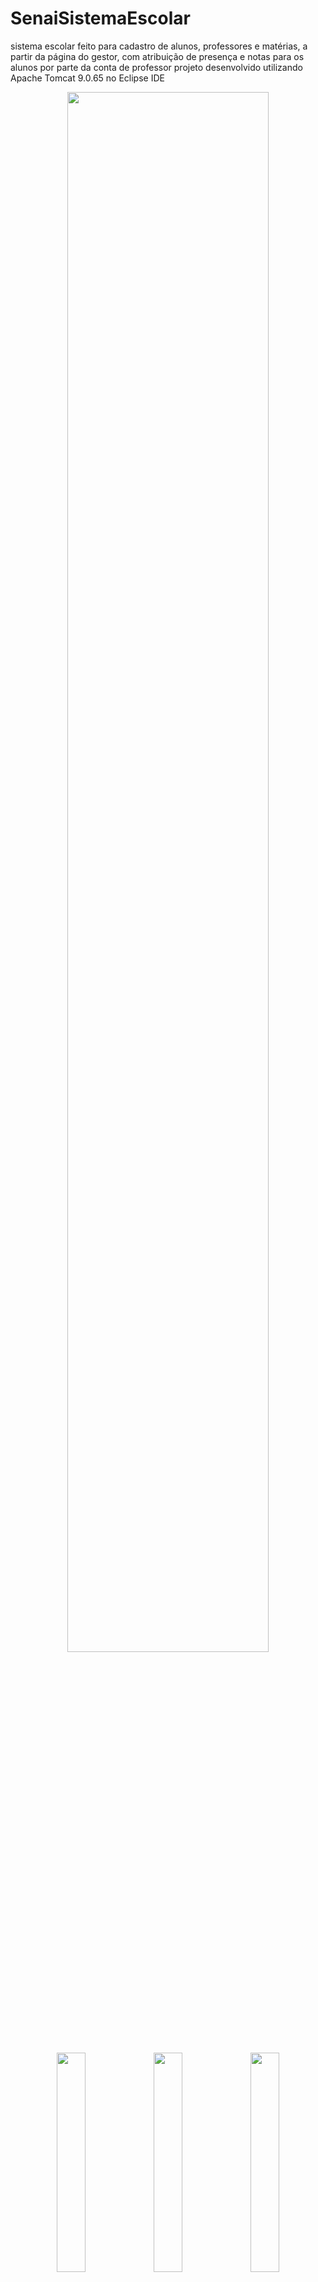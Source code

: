 # SenaiSistemaEscolar
sistema escolar feito para cadastro de alunos, professores e matérias, a partir da página do gestor, com atribuição de presença e notas para os alunos por parte da conta de professor
projeto desenvolvido utilizando Apache Tomcat 9.0.65 no Eclipse IDE

<div align="center">
  <img src="https://user-images.githubusercontent.com/100448388/227601093-8767847f-a7fa-4b77-aaa6-7b6341c92eba.png" width="80%">
<div>
<br>
<div align="center">
  <img src="https://user-images.githubusercontent.com/100448388/227601178-fb8935a2-5157-43de-af8b-76f2c651618c.png" width="30%">
  <img src="https://user-images.githubusercontent.com/100448388/227601619-f24e8fb8-23c3-4f69-9c17-ad190e2ddf7a.png" width="30%">
  <img src="https://user-images.githubusercontent.com/100448388/227601699-08566012-6bea-4425-8a0f-9fb48dcf6e70.png" width="30%">
<div>

<div aling="center">
  <p>A pagina do gestor dá acesso a home de gerenciamento geral, que permite o cadastro de: Matérias, Professores e Alunos, bem como a visualização dos dados cadastrados e a alteração de dados dos alunos</p>
  <img src="https://user-images.githubusercontent.com/100448388/236591490-ce088723-421b-4bbd-8dec-f970216afa4e.png">
</div>
  
<div align="center">
  <img src="https://user-images.githubusercontent.com/100448388/236592037-466b878c-767d-4db6-bf29-7a7744d49801.png" width="49%">
  <img src="https://user-images.githubusercontent.com/100448388/236592591-f28bf3a7-9ac5-42c9-a58d-cf0a86bbf345.png" width="49%">
</div>

<div align="center">
  <img src="https://user-images.githubusercontent.com/100448388/236592368-b59735d4-423c-4957-9e1d-d003a8f0bbb1.png" width="50%">
  
  <img src="https://user-images.githubusercontent.com/100448388/236592839-67f7ceaf-4ca3-411c-acc4-2f2509470616.png" width="50%">
  <img src="https://user-images.githubusercontent.com/100448388/236592865-c20acb24-8ad4-4139-9314-c239d85a355a.png" width="50%">
  <img src="https://user-images.githubusercontent.com/100448388/236592946-0ef73c9a-45ff-4303-920b-554b463833cb.png" width="50%">
  <img src="https://user-images.githubusercontent.com/100448388/236593100-41de4f6f-6434-4ef4-b395-62ca2e169faf.png" width="50%">
  <img src="https://user-images.githubusercontent.com/100448388/236593182-415c9234-128e-4ccf-a058-a392cf802530.png" width="50%">
  <img src="https://user-images.githubusercontent.com/100448388/236593515-af0ffaa2-f89c-4b4f-9bc9-c34ff6df2ff4.png" width="50%">
  <img src="https://user-images.githubusercontent.com/100448388/236594038-99be8784-4faa-4cb6-8302-a15094337c06.png" width="50%">
  <img src="https://user-images.githubusercontent.com/100448388/236594111-287f6284-f09b-4e61-951b-1de7284185e6.png" width="50%">
  </div>
